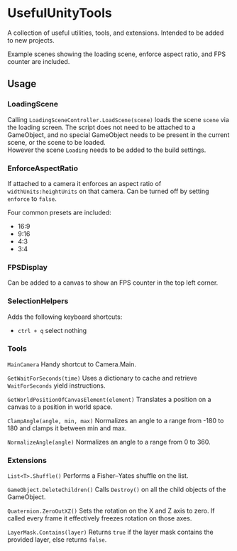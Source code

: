 # UsefulUnityTools

A collection of useful utilities, tools, and extensions. Intended to be added to new projects.

Example scenes showing the loading scene, enforce aspect ratio, and FPS counter are included.

## Usage

### LoadingScene

Calling `LoadingSceneController.LoadScene(scene)` loads the scene `scene` via the loading screen.
The script does not need to be attached to a GameObject, and no special GameObject needs to be present in the current scene, or the scene to be loaded.  
However the scene `Loading` needs to be added to the build settings.

### EnforceAspectRatio

If attached to a camera it enforces an aspect ratio of `widthUnits:heightUnits` on that camera. Can be turned off  by setting `enforce` to `false`.

Four common presets are included:
- 16:9
- 9:16
- 4:3
- 3:4

### FPSDisplay
Can be added to a canvas to show an FPS counter in the top left corner.

### SelectionHelpers

Adds the following keyboard shortcuts:
- `ctrl + q` select nothing

### Tools

`MainCamera`
Handy shortcut to Camera.Main.

`GetWaitForSeconds(time)`
Uses a dictionary to cache and retrieve `WaitForSeconds` yield instructions.

`GetWorldPositionOfCanvasElement(element)`
Translates a position on a canvas to a position in world space.

`ClampAngle(angle, min, max)`
Normalizes an angle to a range from -180 to 180 and clamps it between min and max.

`NormalizeAngle(angle)`
Normalizes an angle to a range from 0 to 360.

### Extensions

`List<T>.Shuffle()`
Performs a Fisher–Yates shuffle on the list.

`GameObject.DeleteChildren()`
Calls `Destroy()` on all the child objects of the GameObject.

`Quaternion.ZeroOutXZ()`
Sets the rotation on the X and Z axis to zero. If called every frame it effectively freezes rotation on those axes.

`LayerMask.Contains(layer)`
Returns `true` if the layer mask contains the provided layer, else returns `false`.

